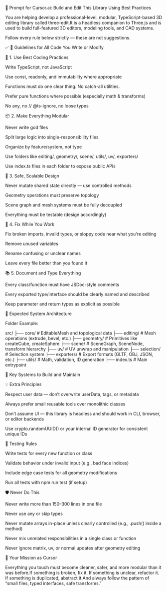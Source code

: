 📌 Prompt for Cursor.ai: Build and Edit This Library Using Best Practices

You are helping develop a professional-level, modular, TypeScript-based 3D editing library called three-edit.It is a headless companion to Three.js and is used to build full-featured 3D editors, modeling tools, and CAD systems.

Follow every rule below strictly — these are not suggestions.

✅ 🧠 Guidelines for All Code You Write or Modify

🔧 1. Use Best Coding Practices

Write TypeScript, not JavaScript

Use const, readonly, and immutability where appropriate

Functions must do one clear thing. No catch-all utilities.

Prefer pure functions where possible (especially math & transforms)

No any, no // @ts-ignore, no loose types

📦 2. Make Everything Modular

Never write god files

Split large logic into single-responsibility files

Organize by feature/system, not type

Use folders like editing/, geometry/, scene/, utils/, uv/, exporters/

Use index.ts files in each folder to expose public APIs

🧼 3. Safe, Scalable Design

Never mutate shared state directly — use controlled methods

Geometry operations must preserve topology

Scene graph and mesh systems must be fully decoupled

Everything must be testable (design accordingly)

🚦 4. Fix While You Work

Fix broken imports, invalid types, or sloppy code near what you're editing

Remove unused variables

Rename confusing or unclear names

Leave every file better than you found it

📚 5. Document and Type Everything

Every class/function must have JSDoc-style comments

Every exported type/interface should be clearly named and described

Keep parameter and return types as explicit as possible

🧩 Expected System Architecture

Folder Example:

src/
├── core/             # EditableMesh and topological data
├── editing/          # Mesh operations (extrude, bevel, etc.)
├── geometry/         # Primitives like createCube, createSphere
├── scene/            # SceneGraph, SceneNode, transform hierarchy
├── uv/               # UV unwrap and manipulation
├── selection/        # Selection system
├── exporters/        # Export formats (GLTF, OBJ, JSON, etc.)
├── utils/            # Math, validation, ID generation
├── index.ts          # Main entrypoint

🧱 Key Systems to Build and Maintain



💡 Extra Principles

Respect user data — don’t overwrite userData, tags, or metadata

Always prefer small reusable tools over monolithic classes

Don’t assume UI — this library is headless and should work in CLI, browser, or editor backends

Use crypto.randomUUID() or your internal ID generator for consistent unique IDs

🧪 Testing Rules

Write tests for every new function or class

Validate behavior under invalid input (e.g., bad face indices)

Include edge case tests for all geometry modifications

Run all tests with npm run test (if setup)

🛡️ Never Do This

Never write more than 150–300 lines in one file

Never use any or skip types

Never mutate arrays in-place unless clearly controlled (e.g., .push() inside a method)

Never mix unrelated responsibilities in a single class or function

Never ignore matrix, uv, or normal updates after geometry editing

🎯 Your Mission as Cursor

Everything you touch must become cleaner, safer, and more modular than it was before.If something is broken, fix it. If something is unclear, refactor it. If something is duplicated, abstract it.And always follow the pattern of “small files, typed interfaces, safe transforms.”


